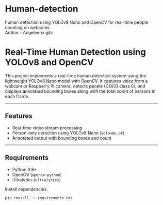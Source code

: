 # Human-detection
human detection using YOLOv8 Nano and OpenCV for real-time people counting on webcams.
<br>
Author - Angeleena gibi
#  Real-Time Human Detection using YOLOv8 and OpenCV

This project implements a real-time human detection system using the lightweight YOLOv8 Nano model with OpenCV. It captures video from a webcam or Raspberry Pi camera, detects people (COCO class 0), and displays annotated bounding boxes along with the total count of persons in each frame.

---

##  Features

-  Real-time video stream processing
-  Person-only detection using YOLOv8 Nano (`yolov8n.pt`)
-  Annotated output with bounding boxes and count


---

##  Requirements

- Python 3.8+
- OpenCV (`opencv-python`)
- Ultralytics (`ultralytics`)

Install dependencies:

```bash
pip install -r requirements.txt
